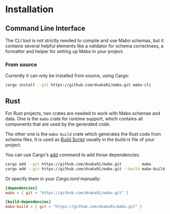 # Installation

## Command Line Interface

The CLI tool is not strictly needed to compile and use Mabo schemas, but it contains several helpful elements like a validator for schema correctness, a formatter and helper for setting up Mabo in your project.

### From source

Currently it can only be installed from source, using Cargo:

```sh
cargo install --git https://github.com/dnaka91/mabo.git mabo-cli
```

## Rust

For Rust projects, two crates are needed to work with Mabo schemas and data. One is the `mabo` crate for runtime support, which contains all components that are used by the generated code.

The other one is the `mabo-build` crate which generates the Rust code from schema files. It is used as [Build Script](https://doc.rust-lang.org/cargo/reference/build-scripts.html) usually in the _build.rs_ file of your project.

You can use Cargo's [add](https://doc.rust-lang.org/cargo/commands/cargo-add.html) command to add those dependencies:

```sh
cargo add --git https://github.com/dnaka91/mabo.git         mabo
cargo add --git https://github.com/dnaka91/mabo.git --build mabo-build
```

Or specify them in your _Cargo.toml_ manually:

```toml
[dependencies]
mabo = { git = "https://github.com/dnaka91/mabo.git" }

[build-dependencies]
mabo-build = { git = "https://github.com/dnaka91/mabo.git" }
```

